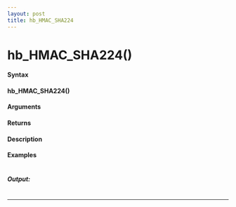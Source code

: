 ```yaml
---
layout: post
title: hb_HMAC_SHA224
---
```


# hb_HMAC_SHA224()


#### Syntax

#### hb_HMAC_SHA224()

#### Arguments

#### Returns

#### Description

#### Examples

```

```

##### Output:

```

```

---